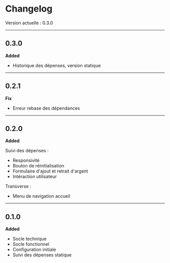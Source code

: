 # Changelog

Version actuelle : 0.3.0

---

## 0.3.0

**Added**

- Historique des dépenses, version statique

---

## 0.2.1

**Fix**

- Erreur rebase des dépendances

---

## 0.2.0

**Added**

Suivi des dépenses :

- Responsivité
- Bouton de réinitialisation
- Formulaire d'ajout et retrait d'argent
- Intéraction utilisateur

Transverse :

- Menu de navigation accueil

---

## 0.1.0

**Added**

- Socle technique
- Socle fonctionnel
- Configuration initiale
- Suivi des dépenses statique

